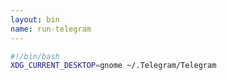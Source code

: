 ```yaml
---
layout: bin
name: run-telegram
---
```


```sh
#!/bin/bash
XDG_CURRENT_DESKTOP=gnome ~/.Telegram/Telegram
```

